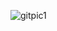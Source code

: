 ![gitpic1](https://user-images.githubusercontent.com/70258214/124256532-0a7d2000-db49-11eb-85cd-b79d2559d7d6.JPG)
